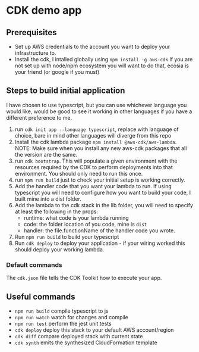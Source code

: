 # CDK demo app

## Prerequisites
- Set up AWS credentials to the account you want to deploy your infrastructure to.
- Install the cdk, I intalled globally using `npm install -g aws-cdk` If you are not set up with node/npm ecosystem you will want to do that, ecosia is your friend (or google if you must)

## Steps to build initial application
I have chosen to use typescript, but you can use whichever language you would like, would be good to see it working in other languages if you have a different preference to me.

1) run `cdk init app --language typescript`, replace with language of choice, bare in mind other languages will diverge from this repo
2) Install the cdk lambda package `npm install @aws-cdk/aws-lambda`. NOTE: Make sure when you install any new aws-cdk packages that all the version are the same.
3) run `cdk bootstrap`. This will populate a given environment with the resources required by the CDK to perform deployments into that environment. You should only need to run this once.
4) run `npm run build` just to check your initial setup is working correctly.
5) Add the handler code that you want your lambda to run. If using typescript you will need to configure how you want to build your code, I built mine into a dist folder.
6) Add the lambda to the cdk stack in the lib folder, you will need to specify at least the following in the props:
    - runtime: what code is your lambda running
    - code: the folder location of you code, mine is `dist`
    - handler: the file.functionName of the handler code you wrote.
7) Run `npm run build` to build your typescript
8) Run `cdk deploy` to deploy your application - if your wiring worked this should deploy your working lambda.

### Default commands
The `cdk.json` file tells the CDK Toolkit how to execute your app.

## Useful commands

 * `npm run build`   compile typescript to js
 * `npm run watch`   watch for changes and compile
 * `npm run test`    perform the jest unit tests
 * `cdk deploy`      deploy this stack to your default AWS account/region
 * `cdk diff`        compare deployed stack with current state
 * `cdk synth`       emits the synthesized CloudFormation template
